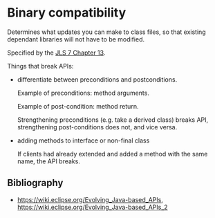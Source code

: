# Binary compatibility

Determines what updates you can make to class files, so that existing dependant libraries will not have to be modified.

Specified by the [JLS 7 Chapter 13](http://docs.oracle.com/javase/specs/jls/se7/html/jls-13.html).

Things that break APIs:

-   differentiate between preconditions and postconditions.

    Example of preconditions: method arguments.

    Example of post-condition: method return.

    Strengthening preconditions (e.g. take a derived class) breaks API, strengthening post-conditions does not, and vice versa.

-   adding methods to interface or non-final class

    If clients had already extended and added a method with the same name, the API breaks.

## Bibliography

- <https://wiki.eclipse.org/Evolving_Java-based_APIs>, <https://wiki.eclipse.org/Evolving_Java-based_APIs_2>
